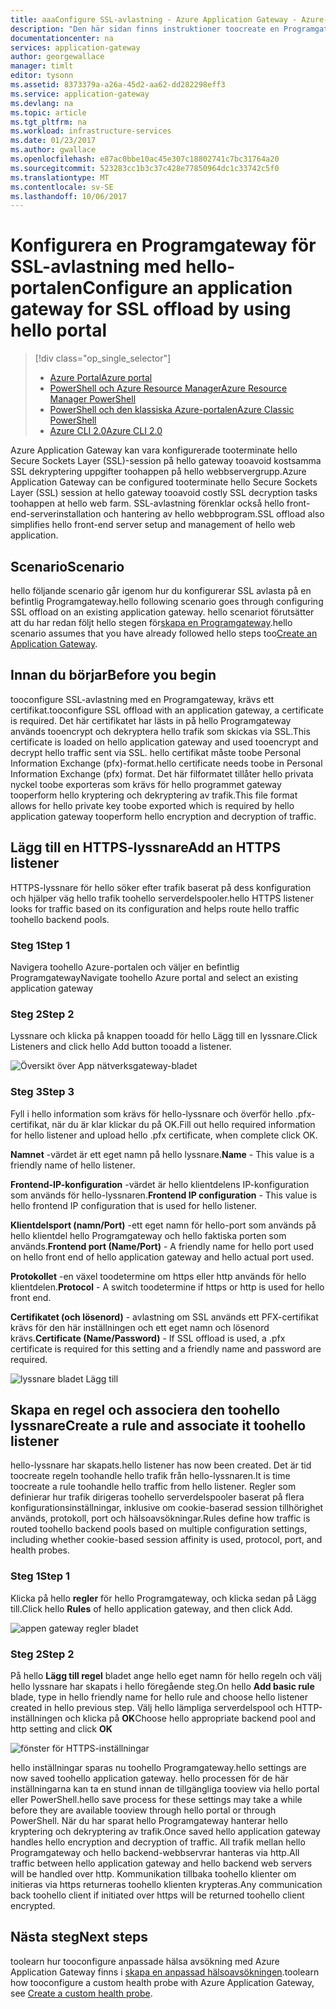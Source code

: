 ```yaml
---
title: aaaConfigure SSL-avlastning - Azure Application Gateway - Azure-portalen | Microsoft Docs
description: "Den här sidan finns instruktioner toocreate en Programgateway med SSL-avlastning med hello-portalen"
documentationcenter: na
services: application-gateway
author: georgewallace
manager: timlt
editor: tysonn
ms.assetid: 8373379a-a26a-45d2-aa62-dd282298eff3
ms.service: application-gateway
ms.devlang: na
ms.topic: article
ms.tgt_pltfrm: na
ms.workload: infrastructure-services
ms.date: 01/23/2017
ms.author: gwallace
ms.openlocfilehash: e87ac0bbe10ac45e307c18802741c7bc31764a20
ms.sourcegitcommit: 523283cc1b3c37c428e77850964dc1c33742c5f0
ms.translationtype: MT
ms.contentlocale: sv-SE
ms.lasthandoff: 10/06/2017
---
```

# <a name="configure-an-application-gateway-for-ssl-offload-by-using-hello-portal"></a><span data-ttu-id="50132-103">Konfigurera en Programgateway för SSL-avlastning med hello-portalen</span><span class="sxs-lookup"><span data-stu-id="50132-103">Configure an application gateway for SSL offload by using hello portal</span></span>

> [!div class="op_single_selector"]
> * [<span data-ttu-id="50132-104">Azure Portal</span><span class="sxs-lookup"><span data-stu-id="50132-104">Azure portal</span></span>](application-gateway-ssl-portal.md)
> * [<span data-ttu-id="50132-105">PowerShell och Azure Resource Manager</span><span class="sxs-lookup"><span data-stu-id="50132-105">Azure Resource Manager PowerShell</span></span>](application-gateway-ssl-arm.md)
> * [<span data-ttu-id="50132-106">PowerShell och den klassiska Azure-portalen</span><span class="sxs-lookup"><span data-stu-id="50132-106">Azure Classic PowerShell</span></span>](application-gateway-ssl.md)
> * [<span data-ttu-id="50132-107">Azure CLI 2.0</span><span class="sxs-lookup"><span data-stu-id="50132-107">Azure CLI 2.0</span></span>](application-gateway-ssl-cli.md)

<span data-ttu-id="50132-108">Azure Application Gateway kan vara konfigurerade tooterminate hello Secure Sockets Layer (SSL)-session på hello gateway tooavoid kostsamma SSL dekryptering uppgifter toohappen på hello webbservergrupp.</span><span class="sxs-lookup"><span data-stu-id="50132-108">Azure Application Gateway can be configured tooterminate hello Secure Sockets Layer (SSL) session at hello gateway tooavoid costly SSL decryption tasks toohappen at hello web farm.</span></span> <span data-ttu-id="50132-109">SSL-avlastning förenklar också hello front-end-serverinstallation och hantering av hello webbprogram.</span><span class="sxs-lookup"><span data-stu-id="50132-109">SSL offload also simplifies hello front-end server setup and management of hello web application.</span></span>

## <a name="scenario"></a><span data-ttu-id="50132-110">Scenario</span><span class="sxs-lookup"><span data-stu-id="50132-110">Scenario</span></span>

<span data-ttu-id="50132-111">hello följande scenario går igenom hur du konfigurerar SSL avlasta på en befintlig Programgateway.</span><span class="sxs-lookup"><span data-stu-id="50132-111">hello following scenario goes through configuring SSL offload on an existing application gateway.</span></span> <span data-ttu-id="50132-112">hello scenariot förutsätter att du har redan följt hello stegen för[skapa en Programgateway](application-gateway-create-gateway-portal.md).</span><span class="sxs-lookup"><span data-stu-id="50132-112">hello scenario assumes that you have already followed hello steps too[Create an Application Gateway](application-gateway-create-gateway-portal.md).</span></span>

## <a name="before-you-begin"></a><span data-ttu-id="50132-113">Innan du börjar</span><span class="sxs-lookup"><span data-stu-id="50132-113">Before you begin</span></span>

<span data-ttu-id="50132-114">tooconfigure SSL-avlastning med en Programgateway, krävs ett certifikat.</span><span class="sxs-lookup"><span data-stu-id="50132-114">tooconfigure SSL offload with an application gateway, a certificate is required.</span></span> <span data-ttu-id="50132-115">Det här certifikatet har lästs in på hello Programgateway används tooencrypt och dekryptera hello trafik som skickas via SSL.</span><span class="sxs-lookup"><span data-stu-id="50132-115">This certificate is loaded on hello application gateway and used tooencrypt and decrypt hello traffic sent via SSL.</span></span> <span data-ttu-id="50132-116">hello certifikat måste toobe Personal Information Exchange (pfx)-format.</span><span class="sxs-lookup"><span data-stu-id="50132-116">hello certificate needs toobe in Personal Information Exchange (pfx) format.</span></span> <span data-ttu-id="50132-117">Det här filformatet tillåter hello privata nyckel toobe exporteras som krävs för hello programmet gateway tooperform hello kryptering och dekryptering av trafik.</span><span class="sxs-lookup"><span data-stu-id="50132-117">This file format allows for hello private key toobe exported which is required by hello application gateway tooperform hello encryption and decryption of traffic.</span></span>

## <a name="add-an-https-listener"></a><span data-ttu-id="50132-118">Lägg till en HTTPS-lyssnare</span><span class="sxs-lookup"><span data-stu-id="50132-118">Add an HTTPS listener</span></span>

<span data-ttu-id="50132-119">HTTPS-lyssnare för hello söker efter trafik baserat på dess konfiguration och hjälper väg hello trafik toohello serverdelspooler.</span><span class="sxs-lookup"><span data-stu-id="50132-119">hello HTTPS listener looks for traffic based on its configuration and helps route hello traffic toohello backend pools.</span></span>

### <a name="step-1"></a><span data-ttu-id="50132-120">Steg 1</span><span class="sxs-lookup"><span data-stu-id="50132-120">Step 1</span></span>

<span data-ttu-id="50132-121">Navigera toohello Azure-portalen och väljer en befintlig Programgateway</span><span class="sxs-lookup"><span data-stu-id="50132-121">Navigate toohello Azure portal and select an existing application gateway</span></span>

### <a name="step-2"></a><span data-ttu-id="50132-122">Steg 2</span><span class="sxs-lookup"><span data-stu-id="50132-122">Step 2</span></span>

<span data-ttu-id="50132-123">Lyssnare och klicka på knappen tooadd för hello Lägg till en lyssnare.</span><span class="sxs-lookup"><span data-stu-id="50132-123">Click Listeners and click hello Add button tooadd a listener.</span></span>

![Översikt över App nätverksgateway-bladet][1]

### <a name="step-3"></a><span data-ttu-id="50132-125">Steg 3</span><span class="sxs-lookup"><span data-stu-id="50132-125">Step 3</span></span>

<span data-ttu-id="50132-126">Fyll i hello information som krävs för hello-lyssnare och överför hello .pfx-certifikat, när du är klar klickar du på OK.</span><span class="sxs-lookup"><span data-stu-id="50132-126">Fill out hello required information for hello listener and upload hello .pfx certificate, when complete click OK.</span></span>

<span data-ttu-id="50132-127">**Namnet** -värdet är ett eget namn på hello lyssnare.</span><span class="sxs-lookup"><span data-stu-id="50132-127">**Name** - This value is a friendly name of hello listener.</span></span>

<span data-ttu-id="50132-128">**Frontend-IP-konfiguration** -värdet är hello klientdelens IP-konfiguration som används för hello-lyssnaren.</span><span class="sxs-lookup"><span data-stu-id="50132-128">**Frontend IP configuration** - This value is hello frontend IP configuration that is used for hello listener.</span></span>

<span data-ttu-id="50132-129">**Klientdelsport (namn/Port)** -ett eget namn för hello-port som används på hello klientdel hello Programgateway och hello faktiska porten som används.</span><span class="sxs-lookup"><span data-stu-id="50132-129">**Frontend port (Name/Port)** - A friendly name for hello port used on hello front end of hello application gateway and hello actual port used.</span></span>

<span data-ttu-id="50132-130">**Protokollet** -en växel toodetermine om https eller http används för hello klientdelen.</span><span class="sxs-lookup"><span data-stu-id="50132-130">**Protocol** - A switch toodetermine if https or http is used for hello front end.</span></span>

<span data-ttu-id="50132-131">**Certifikatet (och lösenord)** - avlastning om SSL används ett PFX-certifikat krävs för den här inställningen och ett eget namn och lösenord krävs.</span><span class="sxs-lookup"><span data-stu-id="50132-131">**Certificate (Name/Password)** - If SSL offload is used, a .pfx certificate is required for this setting and a friendly name and password are required.</span></span>

![lyssnare bladet Lägg till][2]

## <a name="create-a-rule-and-associate-it-toohello-listener"></a><span data-ttu-id="50132-133">Skapa en regel och associera den toohello lyssnare</span><span class="sxs-lookup"><span data-stu-id="50132-133">Create a rule and associate it toohello listener</span></span>

<span data-ttu-id="50132-134">hello-lyssnare har skapats.</span><span class="sxs-lookup"><span data-stu-id="50132-134">hello listener has now been created.</span></span> <span data-ttu-id="50132-135">Det är tid toocreate regeln toohandle hello trafik från hello-lyssnaren.</span><span class="sxs-lookup"><span data-stu-id="50132-135">It is time toocreate a rule toohandle hello traffic from hello listener.</span></span> <span data-ttu-id="50132-136">Regler som definierar hur trafik dirigeras toohello serverdelspooler baserat på flera konfigurationsinställningar, inklusive om cookie-baserad session tillhörighet används, protokoll, port och hälsoavsökningar.</span><span class="sxs-lookup"><span data-stu-id="50132-136">Rules define how traffic is routed toohello backend pools based on multiple configuration settings, including whether cookie-based session affinity is used, protocol, port, and health probes.</span></span>

### <a name="step-1"></a><span data-ttu-id="50132-137">Steg 1</span><span class="sxs-lookup"><span data-stu-id="50132-137">Step 1</span></span>

<span data-ttu-id="50132-138">Klicka på hello **regler** för hello Programgateway, och klicka sedan på Lägg till.</span><span class="sxs-lookup"><span data-stu-id="50132-138">Click hello **Rules** of hello application gateway, and then click Add.</span></span>

![appen gateway regler bladet][3]

### <a name="step-2"></a><span data-ttu-id="50132-140">Steg 2</span><span class="sxs-lookup"><span data-stu-id="50132-140">Step 2</span></span>

<span data-ttu-id="50132-141">På hello **Lägg till regel** bladet ange hello eget namn för hello regeln och välj hello lyssnare har skapats i hello föregående steg.</span><span class="sxs-lookup"><span data-stu-id="50132-141">On hello **Add basic rule** blade, type in hello friendly name for hello rule and choose hello listener created in hello previous step.</span></span> <span data-ttu-id="50132-142">Välj hello lämpliga serverdelspool och HTTP-inställningen och klicka på **OK**</span><span class="sxs-lookup"><span data-stu-id="50132-142">Choose hello appropriate backend pool and http setting and click **OK**</span></span>

![fönster för HTTPS-inställningar][4]

<span data-ttu-id="50132-144">hello inställningar sparas nu toohello Programgateway.</span><span class="sxs-lookup"><span data-stu-id="50132-144">hello settings are now saved toohello application gateway.</span></span> <span data-ttu-id="50132-145">hello processen för de här inställningarna kan ta en stund innan de tillgängliga tooview via hello portal eller PowerShell.</span><span class="sxs-lookup"><span data-stu-id="50132-145">hello save process for these settings may take a while before they are available tooview through hello portal or through PowerShell.</span></span> <span data-ttu-id="50132-146">När du har sparat hello Programgateway hanterar hello kryptering och dekryptering av trafik.</span><span class="sxs-lookup"><span data-stu-id="50132-146">Once saved hello application gateway handles hello encryption and decryption of traffic.</span></span> <span data-ttu-id="50132-147">All trafik mellan hello Programgateway och hello backend-webbservrar hanteras via http.</span><span class="sxs-lookup"><span data-stu-id="50132-147">All traffic between hello application gateway and hello backend web servers will be handled over http.</span></span> <span data-ttu-id="50132-148">Kommunikation tillbaka toohello klienter om initieras via https returneras toohello klienten krypteras.</span><span class="sxs-lookup"><span data-stu-id="50132-148">Any communication back toohello client if initiated over https will be returned toohello client encrypted.</span></span>

## <a name="next-steps"></a><span data-ttu-id="50132-149">Nästa steg</span><span class="sxs-lookup"><span data-stu-id="50132-149">Next steps</span></span>

<span data-ttu-id="50132-150">toolearn hur tooconfigure anpassade hälsa avsökning med Azure Application Gateway finns i [skapa en anpassad hälsoavsökningen](application-gateway-create-gateway-portal.md).</span><span class="sxs-lookup"><span data-stu-id="50132-150">toolearn how tooconfigure a custom health probe with Azure Application Gateway, see [Create a custom health probe](application-gateway-create-gateway-portal.md).</span></span>

[1]: ./media/application-gateway-ssl-portal/figure1.png
[2]: ./media/application-gateway-ssl-portal/figure2.png
[3]: ./media/application-gateway-ssl-portal/figure3.png
[4]: ./media/application-gateway-ssl-portal/figure4.png
